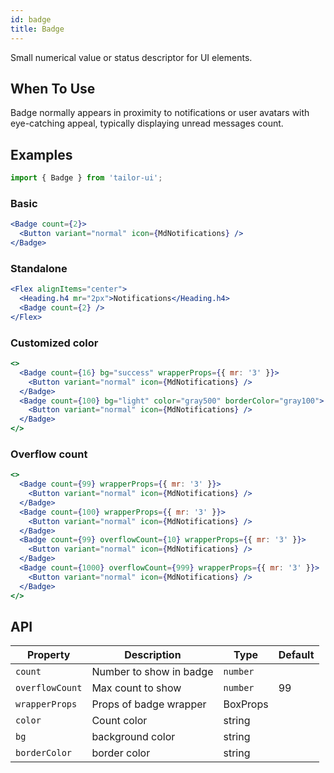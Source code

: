 ```yaml
---
id: badge
title: Badge
---
```


Small numerical value or status descriptor for UI elements.

## When To Use

Badge normally appears in proximity to notifications or user avatars with eye-catching appeal, typically displaying unread messages count.

## Examples

```js
import { Badge } from 'tailor-ui';
```

### Basic

```jsx live
<Badge count={2}>
  <Button variant="normal" icon={MdNotifications} />
</Badge>
```

### Standalone

```jsx live
<Flex alignItems="center">
  <Heading.h4 mr="2px">Notifications</Heading.h4>
  <Badge count={2} />
</Flex>
```

### Customized color

```jsx live
<>
  <Badge count={16} bg="success" wrapperProps={{ mr: '3' }}>
    <Button variant="normal" icon={MdNotifications} />
  </Badge>
  <Badge count={100} bg="light" color="gray500" borderColor="gray100">
    <Button variant="normal" icon={MdNotifications} />
  </Badge>
</>
```

### Overflow count

```jsx live
<>
  <Badge count={99} wrapperProps={{ mr: '3' }}>
    <Button variant="normal" icon={MdNotifications} />
  </Badge>
  <Badge count={100} wrapperProps={{ mr: '3' }}>
    <Button variant="normal" icon={MdNotifications} />
  </Badge>
  <Badge count={99} overflowCount={10} wrapperProps={{ mr: '3' }}>
    <Button variant="normal" icon={MdNotifications} />
  </Badge>
  <Badge count={1000} overflowCount={999} wrapperProps={{ mr: '3' }}>
    <Button variant="normal" icon={MdNotifications} />
  </Badge>
</>
```

## API

| Property        | Description             | Type     | Default |
|-----------------|-------------------------|----------|---------|
| `count`         | Number to show in badge | `number` |         |
| `overflowCount` | Max count to show       | `number` | 99      |
| `wrapperProps`  | Props of badge wrapper  | BoxProps |         |
| `color`         | Count color             | string   |         |
| `bg`            | background color        | string   |         |
| `borderColor`   | border color            | string   |         |
